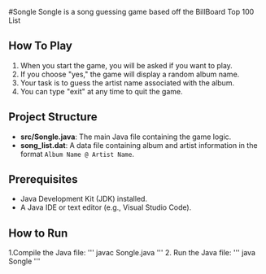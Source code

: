 #Songle
Songle is a song guessing game based off the BillBoard Top 100 List

## How To Play
1. When you start the game, you will be asked if you want to play.
2. If you choose "yes," the game will display a random album name.
3. Your task is to guess the artist name associated with the album.
4. You can type "exit" at any time to quit the game.

## Project Structure
- **src/Songle.java**: The main Java file containing the game logic.
- **song_list.dat**: A data file containing album and artist information in the format `Album Name @ Artist Name`.

## Prerequisites 
- Java Development Kit (JDK) installed.
- A Java IDE or text editor (e.g., Visual Studio Code).

## How to Run
1.Compile the Java file:
    '''
    javac Songle.java
    '''
2. Run the Java file:
    '''
    java Songle
    '''
